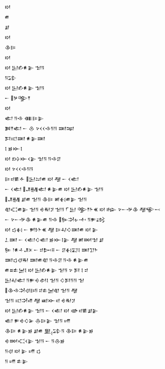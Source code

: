 <div class='block'>
<div class='line'>𒊭</div>
<div class='line'>𒌑</div>
<div class='line'>𒋗</div>
<div class='line'>𒊭</div>
<div class='line'>𒆠𒄿</div>
<div class='line'>𒊭</div>
<div class='line'>𒊭 𒌨𒁓𒀭𒉌 𒈠𒀀</div>
<div class='line'>𒀀𒁉</div>
<div class='line'>𒊭 𒌨𒁓𒀭𒉌 𒈠𒀀</div>
<div class='line'>𒀸 𒃻𒄊𒈫</div>
<div class='line'>𒊭</div>
<div class='line'>𒅗 𒀀𒈾 𒈪𒄿𒉌</div>
<div class='line'>𒀉𒈫𒅗 𒀸 𒊮 𒆳𒌋𒌋𒈾𒀀𒀀 𒌅𒉈</div>
<div class='line'>𒁕𒀊𒌅 𒀭𒉌𒌅</div>
<div class='line'>𒋙 𒂊𒁍𒋙</div>
<div class='line'>𒊭 𒋳𒁍𒌋𒉌 𒈠𒀀 𒀀𒈾𒆪</div>
<div class='line'>𒊭 𒆳𒌋𒌋𒈾𒀀𒀀</div>
<div class='line'>𒄿𒁀𒀾𒅆 𒌨𒁺𒌑 𒊭 𒆷 𒀸 𒌋𒅗</div>
<div class='line'>𒀸 𒌋𒅗 𒂗𒉆𒅗 𒀭𒉌𒌑 𒊭 𒌨𒁓𒀭𒉌 𒈠𒀀</div>
<div class='line'>𒂗𒉆 𒋗𒌑 𒈠𒀀 𒆠𒄿 𒅖𒈬𒌑𒉌 𒈠𒀀</div>
<div class='line'>𒊏𒄣𒌑𒉌 𒈠𒀀 𒄴𒊑𒋡 𒈠𒀀 𒇲𒌨 𒄊𒈫𒈨𒌍 𒊭 𒈗 𒆳𒀸𒋩𒆠 𒆷𒊍𒁁</div>
<div class='line'>𒀸 𒆳𒀸𒋩𒆠 𒀭𒉌𒌑 𒀀𒈾 𒌉𒋫𒉡𒋾 𒀀𒊓𒃶</div>
<div class='line'>𒊭 𒌓𒈬 𒀸 𒂍𒊩𒈨𒌍 𒆷 𒄿𒄷𒄭𒌅𒌑 𒊭 𒉌</div>
<div class='line'>𒁇𒌅 𒀸 𒌋𒅗𒄭𒅗 𒂊𒁍𒋙𒉌 𒆷 𒅖𒇷𒈠 𒋗</div>
<div class='line'>𒌉 𒁹𒀭𒈦𒂗𒉽 𒀸 𒄑𒄖𒍝 𒀸 𒆪𒈬𒍑𒋙 𒌅𒋛𒈨</div>
<div class='line'>𒌅𒌓𒋼𒊑 𒌅𒌑𒊏 𒀀𒈾𒆪 𒀀𒈾 𒀭𒉌𒌑</div>
<div class='line'>𒌑𒊺𒉺𒅁𒋙 𒊭 𒌨𒁓𒀭𒉌 𒈠𒀀 𒆳 𒁕 𒋙 𒄑</div>
<div class='line'>𒌨𒄷𒅗 𒀀𒊓𒀪𒀠𒋙 𒈠𒀀 𒄭𒁕𒀀𒀀 𒈠</div>
<div class='line'>𒆠𒈾𒋫𒋼𒅀 𒄑𒉺𒅁𒊏 𒈠𒀀 𒆷</div>
<div class='line'>𒈠𒀀 𒀊𒋫𒈛 𒆷 𒀜𒁍𒁀 𒄴𒊑𒋡</div>
<div class='line'>𒊭 𒌨𒁓𒀭𒉌 𒈠𒀀 𒀸 𒌋𒅗 𒊭 𒀝𒁀𒀾𒋗𒉌</div>
<div class='line'>𒅗 𒊓𒄴𒄭𒅕 𒁲𒄿𒉌 𒈠𒀀 𒋬</div>
<div class='line'>𒆠𒄿 𒀭𒉌𒂊 𒋗𒌑 𒅅𒁉𒀀 𒆠𒄿 𒀭𒉌𒂊</div>
<div class='line'>𒄴𒇷𒄣𒌋𒉌 𒈠𒀀 𒀸 𒀀𒁲𒂊</div>
<div class='line'>𒀀𒋼 𒊭 𒉌 𒋬 𒌓</div>
<div class='line'>𒀀 𒋬 𒉺𒉌</div>
</div>